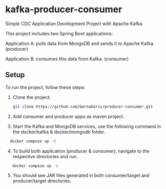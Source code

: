 # kafka-producer-consumer

Simple CDC Application Development Project with Apache Kafka

This project includes two Spring Boot applications:

Application A: pulls data from MongoDB and sends it to Apache Kafka. (producer)

Application B: consumes this data from Kafka. (consumer)

## Setup
To run the project, follow these steps:

1. Clone the project:
   ```sh
   git clone https://github.com/bernabaris/producer-consumer.git
   ```
2. Add consumer and producer apps as maven project.

3. Start the Kafka and MongoDB services, use the following command in the docker/kafka & docker/mongodb folder.
 ```sh
   docker compose up -d
   ```
4. To build both application (producer & consumer), navigate to the respective directories and run.
```sh
   docker compose up -d
   ```
5. You should see JAR files generated in both consumer/target and producer/target directories.